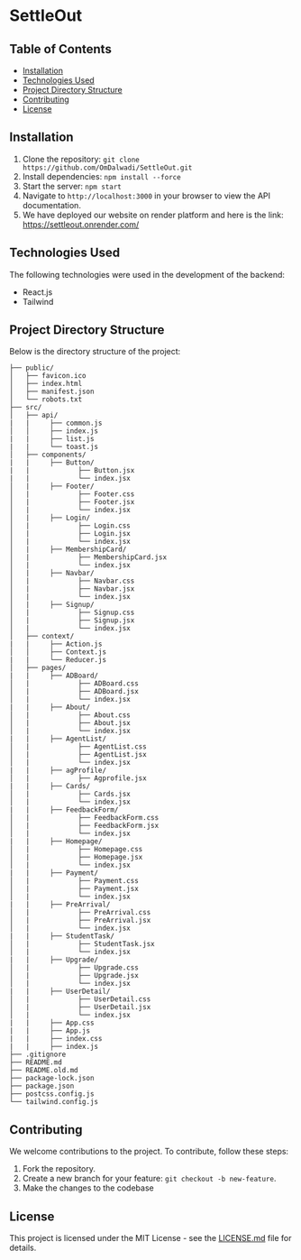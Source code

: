 # SettleOut


## Table of Contents

- [Installation](#installation)
- [Technologies Used](#technologies-used)
- [Project Directory Structure](#project-directory-structure)
- [Contributing](#contributing)
- [License](#license)

## Installation

1. Clone the repository: `git clone https://github.com/OmDalwadi/SettleOut.git`
2. Install dependencies: `npm install --force`
3. Start the server: `npm start`
4. Navigate to `http://localhost:3000` in your browser to view the API documentation.
5. We have deployed our website on render platform and here is the link: https://settleout.onrender.com/

## Technologies Used

The following technologies were used in the development of the backend:

- React.js
- Tailwind
## Project Directory Structure

Below is the directory structure of the project:

```
├── public/
│   ├── favicon.ico
│   ├── index.html
│   ├── manifest.json
│   └── robots.txt
├── src/
│   ├── api/
|   |     ├── common.js
│   │     ├── index.js
|   |     ├── list.js
|   |     └── toast.js
│   ├── components/
|   |     ├── Button/
|   |            ├── Button.jsx
|   |            └── index.jsx
│   |     ├── Footer/        
│   |            ├── Footer.css
│   |            ├── Footer.jsx
│   |            └── index.jsx
│   |     ├── Login/        
│   |            ├── Login.css
│   |            ├── Login.jsx
│   |            └── index.jsx
│   |     ├── MembershipCard/        
│   |            ├── MembershipCard.jsx
│   |            └── index.jsx
│   |     ├── Navbar/        
│   |            ├── Navbar.css
│   |            ├── Navbar.jsx
│   |            └── index.jsx
│   |     ├── Signup/        
│   |            ├── Signup.css
│   |            ├── Signup.jsx
│   |            └── index.jsx
│   ├── context/
|   |     ├── Action.js
│   │     ├── Context.js
|   |     └── Reducer.js
│   ├── pages/
|   |     ├── ADBoard/
│   |            ├── ADBoard.css
│   |            ├── ADBoard.jsx
│   |            └── index.jsx
|   |     ├── About/
│   |            ├── About.css
│   |            ├── About.jsx
│   |            └── index.jsx
|   |     ├── AgentList/
│   |            ├── AgentList.css
│   |            ├── AgentList.jsx
│   |            └── index.jsx
|   |     ├── agProfile/
│   |            ├── Agprofile.jsx
|   |     ├── Cards/
│   |            ├── Cards.jsx
│   |            └── index.jsx
|   |     ├── FeedbackForm/
│   |            ├── FeedbackForm.css
│   |            ├── FeedbackForm.jsx
│   |            └── index.jsx
|   |     ├── Homepage/
│   |            ├── Homepage.css
│   |            ├── Homepage.jsx
│   |            └── index.jsx
|   |     ├── Payment/
│   |            ├── Payment.css
│   |            ├── Payment.jsx
│   |            └── index.jsx
|   |     ├── PreArrival/
│   |            ├── PreArrival.css
│   |            ├── PreArrival.jsx
│   |            └── index.jsx
|   |     ├── StudentTask/
│   |            ├── StudentTask.jsx
│   |            └── index.jsx
|   |     ├── Upgrade/
│   |            ├── Upgrade.css
│   |            ├── Upgrade.jsx
│   |            └── index.jsx
|   |     ├── UserDetail/
│   |            ├── UserDetail.css
│   |            ├── UserDetail.jsx
│   |            └── index.jsx
|   |     ├── App.css
|   |     ├── App.js
|   |     ├── index.css
|   |     ├── index.js
├── .gitignore
├── README.md
├── README.old.md
├── package-lock.json
├── package.json
├── postcss.config.js
└── tailwind.config.js
```
## Contributing

We welcome contributions to the project. To contribute, follow these steps:

1. Fork the repository.
2. Create a new branch for your feature: `git checkout -b new-feature`.
3. Make the changes to the codebase


## License

This project is licensed under the MIT License - see the [LICENSE.md](LICENSE.md) file for details.


